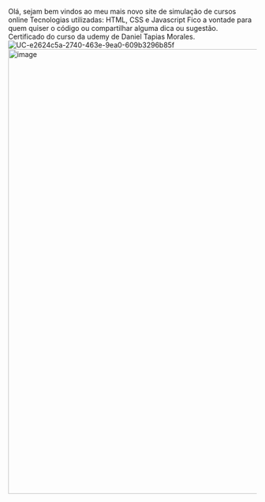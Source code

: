 Olá, sejam bem vindos ao meu mais novo site de simulação de cursos online
Tecnologias utilizadas: HTML, CSS e Javascript
Fico a vontade para quem quiser o código ou compartilhar alguma dica ou sugestão.  
Certificado do curso da udemy de Daniel Tapias Morales.
![UC-e2624c5a-2740-463e-9ea0-609b3296b85f](https://github.com/user-attachments/assets/33611995-0f28-4cab-a97d-784b9673d1d5)
<img width="1440" height="900" alt="image" src="https://github.com/user-attachments/assets/15a5d2ee-0749-44a5-96f6-f2638da77af6" />
